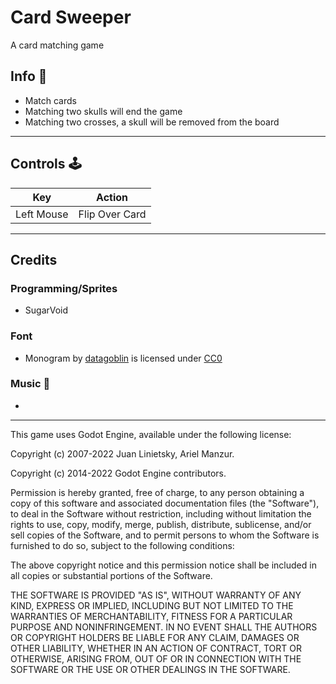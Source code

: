 # Card Sweeper

A card matching game


## Info :dart:
- Match cards
- Matching two skulls will end the game
- Matching two crosses, a skull will be removed from the board

<hr>

## Controls :joystick: 

|Key|Action|
|:---:|:---:|
|Left Mouse|Flip Over Card|

<hr>


## Credits
### Programming/Sprites
- SugarVoid

### Font
- Monogram by [datagoblin](https://datagoblin.itch.io/monogram) is licensed under [CC0](https://creativecommons.org/publicdomain/zero/1.0/)
### Music :musical_keyboard:
- 

<hr>

This game uses Godot Engine, available under the following license:

Copyright (c) 2007-2022 Juan Linietsky, Ariel Manzur. 

Copyright (c) 2014-2022 Godot Engine contributors.

Permission is hereby granted, free of charge, to any person obtaining a copy of this software and associated documentation files (the "Software"), to deal in the Software without restriction, including without limitation the rights to use, copy, modify, merge, publish, distribute, sublicense, and/or sell copies of the Software, and to permit persons to whom the Software is furnished to do so, subject to the following conditions:

The above copyright notice and this permission notice shall be included in all copies or substantial portions of the Software.

THE SOFTWARE IS PROVIDED "AS IS", WITHOUT WARRANTY OF ANY KIND, EXPRESS OR IMPLIED, INCLUDING BUT NOT LIMITED TO THE WARRANTIES OF MERCHANTABILITY, FITNESS FOR A PARTICULAR PURPOSE AND NONINFRINGEMENT. IN NO EVENT SHALL THE AUTHORS OR COPYRIGHT HOLDERS BE LIABLE FOR ANY CLAIM, DAMAGES OR OTHER LIABILITY, WHETHER IN AN ACTION OF CONTRACT, TORT OR OTHERWISE, ARISING FROM, OUT OF OR IN CONNECTION WITH THE SOFTWARE OR THE USE OR OTHER DEALINGS IN THE SOFTWARE.
